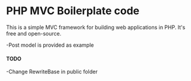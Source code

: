 # PHP MVC Boilerplate code

This is a simple MVC framework for building web applications in PHP. It's free and open-source.

-Post model is provided as example

#### TODO

-Change RewriteBase in public folder
